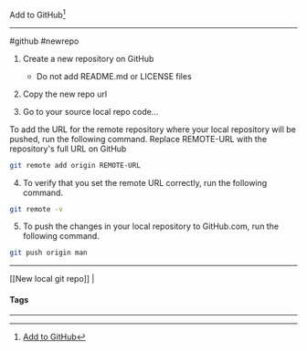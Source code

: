 Add to GitHub[^1]
***
#github #newrepo 

1. Create a new repository on GitHub
	- Do not add README.md or LICENSE files
2. Copy the new repo url

3. Go to your source local repo code...

To add the URL for the remote repository where your local repository will be pushed, run the following command. Replace REMOTE-URL with the repository's full URL on GitHub
```bash
git remote add origin REMOTE-URL
```

4. To verify that you set the remote URL correctly, run the following command.
```bash
git remote -v
```

5. To push the changes in your local repository to GitHub.com, run the following command.
```bash
git push origin man
```

***
[[New local git repo]] |
#### Tags
***
[^1]: [Add to GitHub](https://docs.github.com/en/migrations/importing-source-code/using-the-command-line-to-import-source-code/adding-locally-hosted-code-to-github#adding-a-local-repository-to-github-using-git)